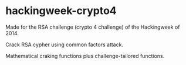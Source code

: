 hackingweek-crypto4
===================

Made for the RSA challenge (crypto 4 challenge) of the Hackingweek of 2014.

Crack RSA cypher using common factors attack.

Mathematical craking functions plus challenge-tailored functions.
